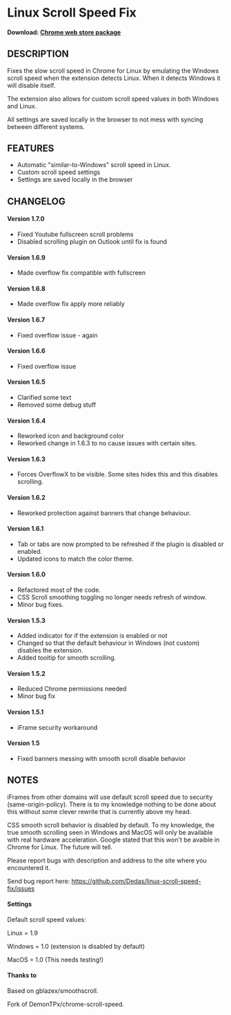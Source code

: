# Linux Scroll Speed Fix

#### Download: [Chrome web store package](https://chrome.google.com/webstore/detail/linux-scroll-speed-fix/mlboohjioameadaedfjcpemcaangkkbp)

## DESCRIPTION
Fixes the slow scroll speed in Chrome for Linux by emulating the Windows scroll speed when the extension detects Linux. When it detects Windows it will disable itself.

The extension also allows for custom scroll speed values in both Windows and Linux. 

All settings are saved locally in the browser to not mess with syncing between different systems.

## FEATURES
- Automatic "similar-to-Windows" scroll speed in Linux.
- Custom scroll speed settings
- Settings are saved locally in the browser

## CHANGELOG

#### Version 1.7.0
- Fixed Youtube fullscreen scroll problems
- Disabled scrolling plugin on Outlook until fix is found

#### Version 1.6.9
- Made overflow fix compatible with fullscreen

#### Version 1.6.8
- Made overflow fix apply more reliably

#### Version 1.6.7
- Fixed overflow issue - again

#### Version 1.6.6
- Fixed overflow issue

#### Version 1.6.5
- Clarified some text
- Removed some debug stuff

#### Version 1.6.4
- Reworked icon and background color
- Reworked change in 1.6.3 to no cause issues with certain sites.

#### Version 1.6.3
- Forces OverflowX to be visible. Some sites hides this and this disables scrolling.

#### Version 1.6.2
- Reworked protection against banners that change behaviour.

#### Version 1.6.1
- Tab or tabs are now prompted to be refreshed if the plugin is disabled or enabled.
- Updated icons to match the color theme.

#### Version 1.6.0
- Refactored most of the code.
- CSS Scroll smoothing toggling no longer needs refresh of window.
- Minor bug fixes.

#### Version 1.5.3
- Added indicator for if the extension is enabled or not
- Changed so that the default behaviour in Windows (not custom) disables the extension.
- Added tooltip for smooth scrolling.

#### Version 1.5.2
- Reduced Chrome permissions needed
- Minor bug fix

#### Version 1.5.1
- iFrame security workaround

#### Version 1.5
- Fixed banners messing with smooth scroll disable behavior

## NOTES
iFrames from other domains will use default scroll speed due to security (same-origin-policy). There is to my knowledge nothing to be done about this without some clever rewrite that is currently above my head.

CSS smooth scroll behavior is disabled by default. To my knowledge, the true smooth scrolling seen in Windows and MacOS will only be available with real hardware acceleration. Google stated that this won't be avaible in Chrome for Linux. The future will tell.

Please report bugs with description and address to the site where you encountered it.

Send bug report here:
https://github.com/Dedas/linux-scroll-speed-fix/issues

#### Settings

Default scroll speed values:

Linux = 1.9

Windows = 1.0 (extension is disabled by default)

MacOS = 1.0 (This needs testing!)

#### Thanks to

Based on gblazex/smoothscroll.

Fork of DemonTPx/chrome-scroll-speed.
